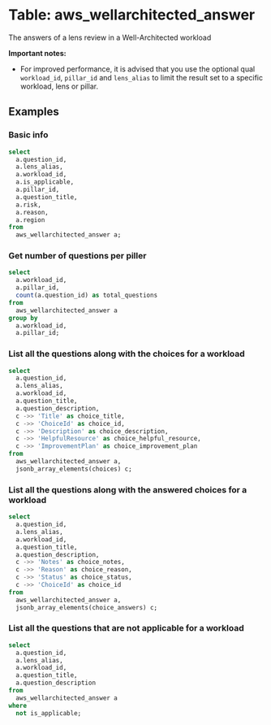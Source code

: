 # Table: aws_wellarchitected_answer

The answers of a lens review in a Well-Architected workload

**Important notes:**

- For improved performance, it is advised that you use the optional qual `workload_id`, `pillar_id` and `lens_alias` to limit the result set to a specific workload, lens or pillar.

## Examples

### Basic info

```sql
select
  a.question_id,
  a.lens_alias,
  a.workload_id,
  a.is_applicable,
  a.pillar_id,
  a.question_title,
  a.risk,
  a.reason,
  a.region
from
  aws_wellarchitected_answer a;
```

### Get number of questions per piller

```sql
select
  a.workload_id,
  a.pillar_id,
  count(a.question_id) as total_questions
from
  aws_wellarchitected_answer a
group by
  a.workload_id,
  a.pillar_id;
```

### List all the questions along with the choices for a workload

```sql
select
  a.question_id,
  a.lens_alias,
  a.workload_id,
  a.question_title,
  a.question_description,
  c ->> 'Title' as choice_title,
  c ->> 'ChoiceId' as choice_id,
  c ->> 'Description' as choice_description,
  c ->> 'HelpfulResource' as choice_helpful_resource,
  c ->> 'ImprovementPlan' as choice_improvement_plan
from
  aws_wellarchitected_answer a,
  jsonb_array_elements(choices) c;
```

### List all the questions along with the answered choices for a workload

```sql
select
  a.question_id,
  a.lens_alias,
  a.workload_id,
  a.question_title,
  a.question_description,
  c ->> 'Notes' as choice_notes,
  c ->> 'Reason' as choice_reason,
  c ->> 'Status' as choice_status,
  c ->> 'ChoiceId' as choice_id
from
  aws_wellarchitected_answer a,
  jsonb_array_elements(choice_answers) c;
```

### List all the questions that are not applicable for a workload

```sql
select
  a.question_id,
  a.lens_alias,
  a.workload_id,
  a.question_title,
  a.question_description
from
  aws_wellarchitected_answer a
where
  not is_applicable;
```